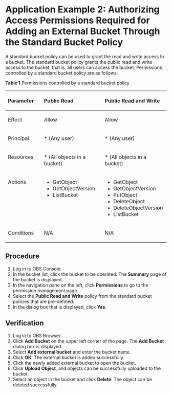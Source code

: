 # Application Example 2: Authorizing Access Permissions Required for Adding an External Bucket Through the Standard Bucket Policy<a name="obs_03_0135"></a>

A standard bucket policy can be used to grant the read and write access to a bucket. The standard bucket policy grants the public read and write access to the bucket, that is, all users can access the bucket. Permissions controlled by a standard bucket policy are as follows:

**Table  1**  Permissions controlled by a standard bucket policy

<a name="table862416458164"></a>
<table><thead align="left"><tr id="obs_03_0434_row15249821152217"><th class="cellrowborder" valign="top" width="22.35%" id="mcps1.2.4.1.1"><p id="obs_03_0434_p122491621102215"><a name="obs_03_0434_p122491621102215"></a><a name="obs_03_0434_p122491621102215"></a>Parameter</p>
</th>
<th class="cellrowborder" valign="top" width="37.65%" id="mcps1.2.4.1.2"><p id="obs_03_0434_p9249112142212"><a name="obs_03_0434_p9249112142212"></a><a name="obs_03_0434_p9249112142212"></a>Public Read</p>
</th>
<th class="cellrowborder" valign="top" width="40%" id="mcps1.2.4.1.3"><p id="obs_03_0434_p14249421172212"><a name="obs_03_0434_p14249421172212"></a><a name="obs_03_0434_p14249421172212"></a>Public Read and Write</p>
</th>
</tr>
</thead>
<tbody><tr id="obs_03_0434_row724919215226"><td class="cellrowborder" valign="top" width="22.35%" headers="mcps1.2.4.1.1 "><p id="obs_03_0434_p102491321142216"><a name="obs_03_0434_p102491321142216"></a><a name="obs_03_0434_p102491321142216"></a>Effect</p>
</td>
<td class="cellrowborder" valign="top" width="37.65%" headers="mcps1.2.4.1.2 "><p id="obs_03_0434_p02496219224"><a name="obs_03_0434_p02496219224"></a><a name="obs_03_0434_p02496219224"></a>Allow</p>
</td>
<td class="cellrowborder" valign="top" width="40%" headers="mcps1.2.4.1.3 "><p id="obs_03_0434_p424962162212"><a name="obs_03_0434_p424962162212"></a><a name="obs_03_0434_p424962162212"></a>Allow</p>
</td>
</tr>
<tr id="obs_03_0434_row1224915215221"><td class="cellrowborder" valign="top" width="22.35%" headers="mcps1.2.4.1.1 "><p id="obs_03_0434_p824919216225"><a name="obs_03_0434_p824919216225"></a><a name="obs_03_0434_p824919216225"></a>Principal</p>
</td>
<td class="cellrowborder" valign="top" width="37.65%" headers="mcps1.2.4.1.2 "><p id="obs_03_0434_p12503210220"><a name="obs_03_0434_p12503210220"></a><a name="obs_03_0434_p12503210220"></a>* (Any user)</p>
</td>
<td class="cellrowborder" valign="top" width="40%" headers="mcps1.2.4.1.3 "><p id="obs_03_0434_p132503214228"><a name="obs_03_0434_p132503214228"></a><a name="obs_03_0434_p132503214228"></a>* (Any user)</p>
</td>
</tr>
<tr id="obs_03_0434_row5250121102214"><td class="cellrowborder" valign="top" width="22.35%" headers="mcps1.2.4.1.1 "><p id="obs_03_0434_p1625082192215"><a name="obs_03_0434_p1625082192215"></a><a name="obs_03_0434_p1625082192215"></a>Resources</p>
</td>
<td class="cellrowborder" valign="top" width="37.65%" headers="mcps1.2.4.1.2 "><p id="obs_03_0434_p125022172220"><a name="obs_03_0434_p125022172220"></a><a name="obs_03_0434_p125022172220"></a>* (All objects in a bucket)</p>
</td>
<td class="cellrowborder" valign="top" width="40%" headers="mcps1.2.4.1.3 "><p id="obs_03_0434_p3250112172220"><a name="obs_03_0434_p3250112172220"></a><a name="obs_03_0434_p3250112172220"></a>* (All objects in a bucket)</p>
</td>
</tr>
<tr id="obs_03_0434_row14250821122214"><td class="cellrowborder" valign="top" width="22.35%" headers="mcps1.2.4.1.1 "><p id="obs_03_0434_p1125052118223"><a name="obs_03_0434_p1125052118223"></a><a name="obs_03_0434_p1125052118223"></a>Actions</p>
</td>
<td class="cellrowborder" valign="top" width="37.65%" headers="mcps1.2.4.1.2 "><a name="obs_03_0434_ul1512955514"></a><a name="obs_03_0434_ul1512955514"></a><ul id="obs_03_0434_ul1512955514"><li>GetObject</li><li>GetObjectVersion</li><li>ListBucket</li></ul>
</td>
<td class="cellrowborder" valign="top" width="40%" headers="mcps1.2.4.1.3 "><a name="obs_03_0434_ul5350174995516"></a><a name="obs_03_0434_ul5350174995516"></a><ul id="obs_03_0434_ul5350174995516"><li>GetObject</li><li>GetObjectVersion</li><li>PutObject</li><li>DeleteObject</li><li>DeleteObjectVersion</li><li>ListBucket</li></ul>
</td>
</tr>
<tr id="obs_03_0434_row122501121162216"><td class="cellrowborder" valign="top" width="22.35%" headers="mcps1.2.4.1.1 "><p id="obs_03_0434_p22501217226"><a name="obs_03_0434_p22501217226"></a><a name="obs_03_0434_p22501217226"></a>Conditions</p>
</td>
<td class="cellrowborder" valign="top" width="37.65%" headers="mcps1.2.4.1.2 "><p id="obs_03_0434_p132501521172219"><a name="obs_03_0434_p132501521172219"></a><a name="obs_03_0434_p132501521172219"></a>N/A</p>
</td>
<td class="cellrowborder" valign="top" width="40%" headers="mcps1.2.4.1.3 "><p id="obs_03_0434_p1325042111223"><a name="obs_03_0434_p1325042111223"></a><a name="obs_03_0434_p1325042111223"></a>N/A</p>
</td>
</tr>
</tbody>
</table>

## Procedure<a name="section9799102151917"></a>

1.  Log in to OBS Console.
2.  In the bucket list, click the bucket to be operated. The  **Summary**  page of the bucket is displayed.
3.  In the navigation pane on the left, click  **Permissions**  to go to the permission management page.
4.  Select the  **Public Read and Write**  policy from the standard bucket policies that are pre-defined.
5.  In the dialog box that is displayed, click  **Yes**.

## Verification<a name="section88013218195"></a>

1.  Log in to OBS Browser.
2.  Click  **Add Bucket**  on the upper left corner of the page. The  **Add Bucket**  dialog box is displayed.
3.  Select  **Add external bucket**  and enter the bucket name.
4.  Click  **OK**. The external bucket is added successfully.
5.  Click the newly added external bucket to open the bucket.
6.  Click  **Upload Object**, and objects can be successfully uploaded to the bucket.
7.  Select an object in the bucket and click  **Delete**. The object can be deleted successfully.

